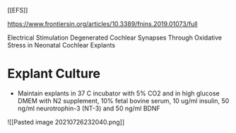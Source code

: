 [[EFS]]

https://www.frontiersin.org/articles/10.3389/fnins.2019.01073/full

Electrical Stimulation Degenerated Cochlear Synapses Through Oxidative Stress in Neonatal Cochlear Explants

# Explant Culture
- Maintain explants in 37 C incubator with 5% CO2 and in high glucose DMEM with N2 supplement, 10% fetal bovine serum, 10 ug/ml insulin, 50 ng/ml neurotrophin-3 (NT-3) and 50 ng/ml BDNF

![[Pasted image 20210726232040.png]]

